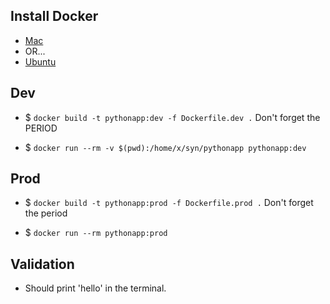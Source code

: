 ## Install Docker

* [Mac](https://docs.docker.com/docker-for-mac/)
* OR...
* [Ubuntu](https://docs.docker.com/engine/installation/linux/ubuntu/)

## Dev 

* $ `docker build -t pythonapp:dev -f Dockerfile.dev .`           Don't forget the PERIOD

* $ `docker run --rm -v $(pwd):/home/x/syn/pythonapp pythonapp:dev`


## Prod 

* $ `docker build -t pythonapp:prod -f Dockerfile.prod .`            Don't forget the period

* $ `docker run --rm pythonapp:prod`

## Validation

* Should print 'hello' in the terminal.